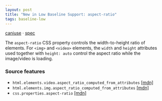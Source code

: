 ```yaml
---
layout: post
title: "New in Low Baseline Support: aspect-ratio"
tags: baseline-low
---
```


[caniuse](https://caniuse.com/?search=aspect-ratio) · [spec](https://drafts.csswg.org/css-sizing-4/#aspect-ratio)

The `aspect-ratio` CSS property controls the width-to-height ratio of elements. For `<img>` and `<video>` elements, the `width` and `height` attributes used together with `height: auto` control the aspect ratio while the image/video is loading.

### Source features

- ``html.elements.video.aspect_ratio_computed_from_attributes`` [[mdn]](https://developer.mozilla.org/en-US/search?q=html.elements.video.aspect_ratio_computed_from_attributes)
- ``html.elements.img.aspect_ratio_computed_from_attributes`` [[mdn]](https://developer.mozilla.org/en-US/search?q=html.elements.img.aspect_ratio_computed_from_attributes)
- ``css.properties.aspect-ratio`` [[mdn]](https://developer.mozilla.org/en-US/search?q=css.properties.aspect-ratio)

